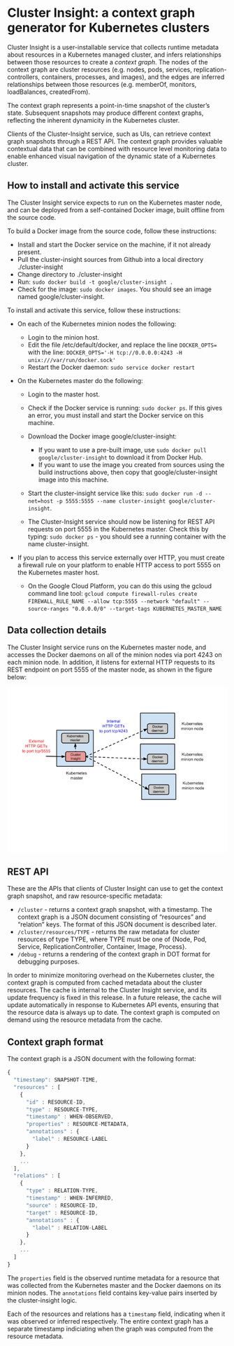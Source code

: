 # Cluster Insight: a context graph generator for Kubernetes clusters

Cluster Insight is a user-installable service that collects runtime metadata
about resources in a Kubernetes managed cluster, and infers relationships
between those resources to create a *context graph*. The nodes of the context
graph are cluster resources (e.g. nodes, pods, services,
replication-controllers, containers, processes, and images), and the edges are
inferred relationships between those resources (e.g. memberOf, monitors,
loadBalances, createdFrom).

The context graph represents a point-in-time snapshot of the cluster’s state.
Subsequent snapshots may produce different context graphs, reflecting the
inherent dynamicity in the Kubernetes cluster.

Clients of the Cluster-Insight service, such as UIs, can retrieve context graph
snapshots through a REST API. The context graph provides valuable contextual
data that can be combined with resource level monitoring data to enable
enhanced visual navigation of the dynamic state of a Kubernetes cluster.


## How to install and activate this service

The Cluster Insight service expects to run on the Kubernetes master node, and
can be deployed from a self-contained Docker image, built offline from the
source code.

To build a Docker image from the source code, follow these instructions:

* Install and start the Docker service on the machine, if it not already present.
* Pull the cluster-insight sources from Github into a local directory
  ./cluster-insight
* Change directory to ./cluster-insight
* Run: `sudo docker build -t google/cluster-insight . `
* Check for the image: `sudo docker images`. You should see an image named
  google/cluster-insight.

To install and activate this service, follow these instructions:

* On each of the Kubernetes minion nodes the following:
   * Login to the minion host.
   * Edit the file /etc/default/docker, and replace the line `DOCKER_OPTS=`
     with the line: `DOCKER_OPTS='-H tcp://0.0.0.0:4243 -H unix:///var/run/docker.sock'`
   * Restart the Docker daemon: `sudo service docker restart`

* On the Kubernetes master do the following:
   * Login to the master host.
   * Check if the Docker service is running: `sudo docker ps`. If this gives
     an error, you must install and start the Docker service on this machine.
   * Download the Docker image google/cluster-insight:
       * If you want to use a pre-built image, use `sudo docker pull google/cluster-insight`
         to download it from Docker Hub.
       * If you want to use the image you created from sources using the build
         instructions above, then copy that google/cluster-insight image into
         this machine.

   * Start the cluster-insight service like this:
     `sudo docker run -d --net=host -p 5555:5555 --name cluster-insight google/cluster-insight`.
   * The Cluster-Insight service should now be listening for REST
     API requests on port 5555 in the Kubernetes master. Check this by typing:
     `sudo docker ps` - you should see a running container with the name
     cluster-insight.

* If you plan to access this service externally over HTTP, you must create a
  firewall rule on your platform to enable HTTP access to port 5555 on the
  Kubernetes master host.
   * On the Google Cloud Platform, you can do this using the gcloud command
     line tool: `gcloud compute firewall-rules create FIREWALL_RULE_NAME --allow tcp:5555 --network "default" --source-ranges "0.0.0.0/0" --target-tags KUBERNETES_MASTER_NAME`


## Data collection details

The Cluster Insight service runs on the Kubernetes master node, and accesses
the Docker daemons on all of the minion nodes via port 4243 on each minion node.
In addition, it listens for external HTTP requests to its REST endpoint on port
5555 of the master node, as shown in the figure below:

![alt text](kubernetes-setup.png "cluster-insight service setup")


## REST API

These are the APIs that clients of Cluster Insight can use to get the context
graph snapshot, and raw resource-specific metadata:

* `/cluster` - returns a context graph snapshot, with a timestamp. The context
  graph is a JSON document consisting of “resources” and “relation” keys. The
  format of this JSON document is described later.
* `/cluster/resources/TYPE` - returns the raw metadata for cluster resources
  of type TYPE, where TYPE must be one of {Node, Pod, Service,
  ReplicationController, Container, Image, Process}.
* `/debug` - returns a rendering of the context graph in DOT format for
  debugging purposes.

In order to minimize monitoring overhead on the Kubernetes cluster, the context
graph is computed from cached metadata about the cluster resources. The cache
is internal to the Cluster Insight service, and its update frequency is fixed
in this release. In a future release, the cache will update automatically in
response to Kubernetes API events, ensuring that the resource data is always
up to date. The context graph is computed on demand using the resource metadata
from the cache.

## Context graph format

The context graph is a JSON document with the following format:
```js
{
  "timestamp": SNAPSHOT-TIME,
  "resources" : [
    {
      "id" : RESOURCE-ID,
      "type" : RESOURCE-TYPE,
      "timestamp" : WHEN-OBSERVED,
      "properties" : RESOURCE-METADATA,
      "annotations" : {
        "label" : RESOURCE-LABEL
      }
    },
    ...
  ],
  "relations" : [
    {
      "type" : RELATION-TYPE,
      "timestamp" : WHEN-INFERRED,
      "source" : RESOURCE-ID,
      "target" : RESOURCE-ID,
      "annotations" : {
        "label" : RELATION-LABEL
      }
    },
    ...
  ]
}
```

The `properties` field is the observed runtime metadata for a resource that was
collected from the Kubernetes master and the Docker daemons on its minion nodes.
The `annotations` field contains key-value pairs inserted by the cluster-insight
logic.

Each of the resources and relations has a `timestamp` field, indicating when
it was observed or inferred respectively. The entire context graph has a
separate timestamp indiciating when the graph was computed from the resource
metadata.

